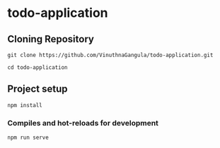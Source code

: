 # todo-application

## Cloning Repository
```
git clone https://github.com/VinuthnaGangula/todo-application.git

cd todo-application
```

## Project setup
```
npm install
```

### Compiles and hot-reloads for development
```
npm run serve
```

